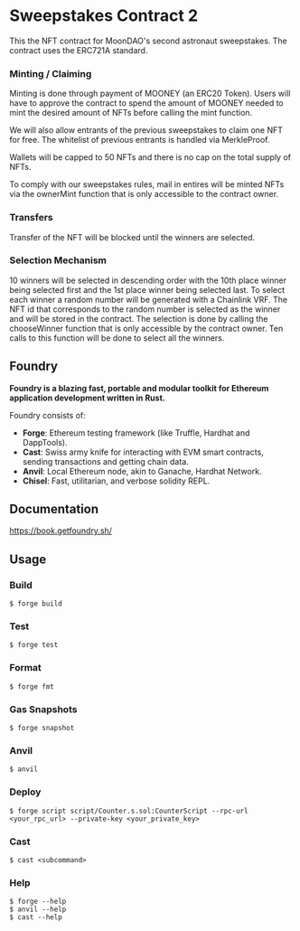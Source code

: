 # Sweepstakes Contract 2

This the NFT contract for MoonDAO's second astronaut sweepstakes. The contract uses the ERC721A standard.

### Minting / Claiming
Minting is done through payment of MOONEY (an ERC20 Token). Users will have to approve the contract to spend the amount of 
MOONEY needed to mint the desired amount of NFTs before calling the mint function.

We will also allow entrants of the previous sweepstakes to claim one NFT for free. The whitelist of previous entrants is handled via MerkleProof.

Wallets will be capped to 50 NFTs and there is no cap on the total supply of NFTs.

To comply with our sweepstakes rules, mail in entires will be minted NFTs via the ownerMint function that is only accessible to the contract owner.

### Transfers
Transfer of the NFT will be blocked until the winners are selected.

### Selection Mechanism
10 winners will be selected in descending order with the 10th place winner being selected first and the 1st place winner being selected last.
To select each winner a random number will be generated with a Chainlink VRF. The NFT id that corresponds to the random number is selected as 
the winner and will be stored in the contract. The selection is done by calling the chooseWinner function that is only accessible by the contract owner. 
Ten calls to this function will be done to select all the winners.

## Foundry

**Foundry is a blazing fast, portable and modular toolkit for Ethereum application development written in Rust.**

Foundry consists of:

-   **Forge**: Ethereum testing framework (like Truffle, Hardhat and DappTools).
-   **Cast**: Swiss army knife for interacting with EVM smart contracts, sending transactions and getting chain data.
-   **Anvil**: Local Ethereum node, akin to Ganache, Hardhat Network.
-   **Chisel**: Fast, utilitarian, and verbose solidity REPL.

## Documentation

https://book.getfoundry.sh/

## Usage

### Build

```shell
$ forge build
```

### Test

```shell
$ forge test
```

### Format

```shell
$ forge fmt
```

### Gas Snapshots

```shell
$ forge snapshot
```

### Anvil

```shell
$ anvil
```

### Deploy

```shell
$ forge script script/Counter.s.sol:CounterScript --rpc-url <your_rpc_url> --private-key <your_private_key>
```

### Cast

```shell
$ cast <subcommand>
```

### Help

```shell
$ forge --help
$ anvil --help
$ cast --help
```
